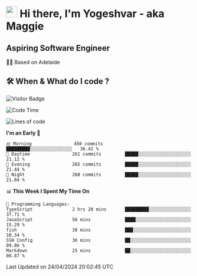 <h1><img src="https://emojis.slackmojis.com/emojis/images/1531849430/4246/blob-sunglasses.gif?1531849430" width="30"/> Hi there, I'm Yogeshvar - aka Maggie</h1>

## Aspiring Software Engineer
🏂🏻  Based on Adelaide 

## 🛠 When & What do I code ?  

![Visitor Badge](https://visitor-badge.feriirawann.repl.co?username=yogeshvar&repo=yogeshvar&label=Visitors&style=plastic&color=%23457BFF&contentType=svg)

<!--START_SECTION:waka-->
![Code Time](http://img.shields.io/badge/Code%20Time-2%2C876%20hrs%204%20mins-blue)

![Lines of code](https://img.shields.io/badge/From%20Hello%20World%20I%27ve%20Written-4.2%20million%20lines%20of%20code-blue)

**I'm an Early 🐤** 

```text
🌞 Morning                450 commits         █████████░░░░░░░░░░░░░░░░   36.41 % 
🌆 Daytime                261 commits         █████░░░░░░░░░░░░░░░░░░░░   21.12 % 
🌃 Evening                265 commits         █████░░░░░░░░░░░░░░░░░░░░   21.44 % 
🌙 Night                  260 commits         █████░░░░░░░░░░░░░░░░░░░░   21.04 % 
```


📊 **This Week I Spent My Time On** 

```text
💬 Programming Languages: 
TypeScript               2 hrs 20 mins       █████████░░░░░░░░░░░░░░░░   37.71 % 
JavaScript               56 mins             ████░░░░░░░░░░░░░░░░░░░░░   15.29 % 
fish                     38 mins             ███░░░░░░░░░░░░░░░░░░░░░░   10.34 % 
SSH Config               36 mins             ██░░░░░░░░░░░░░░░░░░░░░░░   09.86 % 
Markdown                 25 mins             ██░░░░░░░░░░░░░░░░░░░░░░░   06.87 % 
```


 Last Updated on 24/04/2024 20:02:45 UTC
<!--END_SECTION:waka-->
